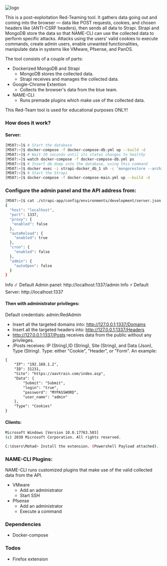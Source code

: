 ![logo](https://github.com/M507/6-Eyed-Spider/raw/master/Examples/spider-1.png)

This is a post-exploitation Red-Teaming tool. It gathers data going out and coming into the browser — data like POST requests, cookies, and chosen headers like (ANTI-CSRF headers), then sends all data to Strapi. Strapi and MongoDB store the data so that NAME-CLI can use the collected data to perform specific attacks. Attacks using the users' valid cookies to execute commands, create admin users, enable unwanted functionalities, manipulate data in systems like VMware, Pfsense, and PanOS. 

The tool consists of a couple of parts:
* Dockerized MongoDB and Strapi
  * MongoDB stores the collected data.
  * Strapi receives and manages the collected data.
* Google-Chrome Extention
  * Collects the browser's data from the blue team.
* NAME-CLI
  * Runs premade plugins which make use of the collected data.

This Red-Team tool is used for educational purposes ONLY!

### How does it work?
#### Server:
```sh
[M507:~]$ # Start the database
[M507:~]$ docker-compose -f docker-compose-db.yml up --build -d
[M507:~]$ # Wait 20 seconds until its states changes to healthy 
[M507:~]$ watch docker-compose -f docker-compose-db.yml ps
[M507:~]$ # Insert db.dump into the database, using this command
[M507:~]$ docker exec -i strapi-docker_db_1 sh -c 'mongorestore --archive'< RedAdmin.dmup
[M507:~]$ # Start the Strapi
[M507:~]$ docker-compose -f docker-compose-main.yml up --build -d
```

###  Configure the admin panel and the API address from:
```sh
[M507:~]$ cat ./strapi-app/config/environments/development/server.json
{
  "host": "localhost",
  "port": 1337,
  "proxy": {
   "enabled": false
  },
  "autoReload": {
    "enabled": true
  },
  "cron": {
    "enabled": false
  },
  "admin": {
    "autoOpen": false
  }
}
```

Info ☄️  Default Admin panel: http://localhost:1337/admin
Info ⚡️ Default Server: http://localhost:1337

#### Then with administrator privileges:
Default credentials: admin:RedAdmin
* Insert all the targeted domains into: http://127.0.0.1:1337/Domains
* Insert all the targeted headers into: http://127.0.0.1:1337/Headers
* http://127.0.0.1:1337/Posts receives data from the public without any privileges.
* /Posts receives: IP (String),ID (String), Site (String), and Data (Json), Type (String). Type: either "Cookie", "Header", or "Form".
An example:
```html
{
    "IP": "192.168.1.2",
    "ID": 31231,
    "Site": "https://aavtrain.com/index.asp",
    "Data": {
        "Submit": "Submit",
        "login": "true",
        "password": "MYPASSWORD",
        "user_name": "admin"
    },
    "Type": "Cookies"
}
```

#### Clients:
```sh
Microsoft Windows [Version 10.0.17763.503]
(c) 2030 Microsoft Corporation. All rights reserved.

C:\Users\Mohad> Install the extension. (Powershell Payload attached). 
```


### NAME-CLI Plugins:
NAME-CLI runs customized plugins that make use of the valid collected data from the API. 
+ VMware
    + Add an administrator
    + Start SSH
+ Pfsense
    + Add an administrator
    + Execute a command

### Dependencies
+ Docker-compose

### Todos

 - Firefox extension
